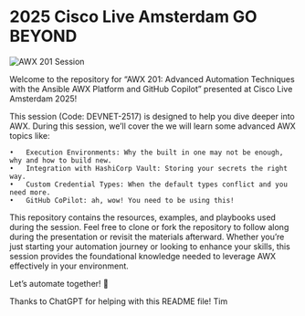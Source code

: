 # 2025 Cisco Live Amsterdam GO BEYOND

![AWX 201 Session](images/githuba-banner.png)

Welcome to the repository for “AWX 201: Advanced Automation Techniques with the Ansible AWX Platform and GitHub Copilot” presented at Cisco Live Amsterdam 2025!

This session (Code: DEVNET-2517) is designed to help you dive deeper into AWX.
During this session, we’ll cover the we will learn some advanced AWX topics like:

	•	Execution Environments: Why the built in one may not be enough, why and how to build new. 
	•   Integration with HashiCorp Vault: Storing your secrets the right way.
	•	Custom Credential Types: When the default types conflict and you need more.
	•	GitHub CoPilot: ah, wow! You need to be using this! 

This repository contains the resources, examples, and playbooks used during the session. Feel free to clone or fork the repository to follow along during the presentation or revisit the materials afterward. Whether you’re just starting your automation journey or looking to enhance your skills, this session provides the foundational knowledge needed to leverage AWX effectively in your environment.

Let’s automate together! 🚀

Thanks to ChatGPT for helping with this README file! Tim





